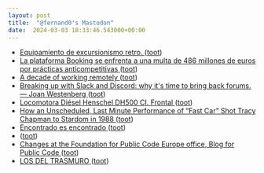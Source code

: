 ```yaml
---
layout: post
title:  "@fernand0's Mastodon"
date:  2024-03-03 18:33:46.543000+00:00
---
```

*  [Equipamiento de excursionismo retro. ](https://avecesunafoto.wordpress.com/2024/03/03/equipamiento-de-excursionismo-retro) ([toot](https://mastodon.social/@fernand0/112033190808238447))
*  [La plataforma Booking se enfrenta a una multa de 486 millones de euros por prácticas anticompetitivas ](https://facua.org/noticias/la-plataforma-booking-se-enfrenta-a-una-multa-de-486-millones-de-euros-por-practicas-anticompetitivas) ([toot](https://mastodon.social/@fernand0/112032954642677036))
*  [A decade of working remotely ](https://lynnandtonic.com/thoughts/entries/a-decade-of-working-remotely) ([toot](https://mastodon.social/@fernand0/112032632084301199))
*  [Breaking up with Slack and Discord: why it's time to bring back forums. — Joan Westenberg ](https://joanwestenberg.com/blog/breaking-up-with-slack-and-discord-why-its-time-to-bring-back-forum) ([toot](https://mastodon.social/@fernand0/112032505839686503))
*  [Locomotora Diésel Henschel DH500 CI. Frontal ](https://www.flickr.com/photos/fernand0/53530748788) ([toot](https://mastodon.social/@fernand0/112032307084899510))
*  [How an Unscheduled, Last Minute Performance of “Fast Car” Shot Tracy Chapman to Stardom in 1988 ](https://www.openculture.com/2024/02/how-an-unscheduled-last-minute-performance-of-fast-car-shot-tracy-chapman-to-stardom-in-1988.htm) ([toot](https://mastodon.social/@fernand0/112032237840315489))
*  [Encontrado es encontrado ](https://mastodon.social/@fernand0/112032056523820374) ([toot](https://mastodon.social/@fernand0/112032056523820374))
*  [ ](https://todon.eu/@mondadientes) ([toot](https://mastodon.social/@fernand0/112032054814179074))
*  [Changes at the Foundation for Public Code Europe office, Blog for Public Code ](https://blog.publiccode.net/news/2024/02/28/changes-at-the-europe-office.htm) ([toot](https://mastodon.social/@fernand0/112031712151923561))
*  [LOS DEL TRASMURO ](https://youtu.be/ZOg7bbycAB) ([toot](https://mastodon.social/@fernand0/112031564257718522))
